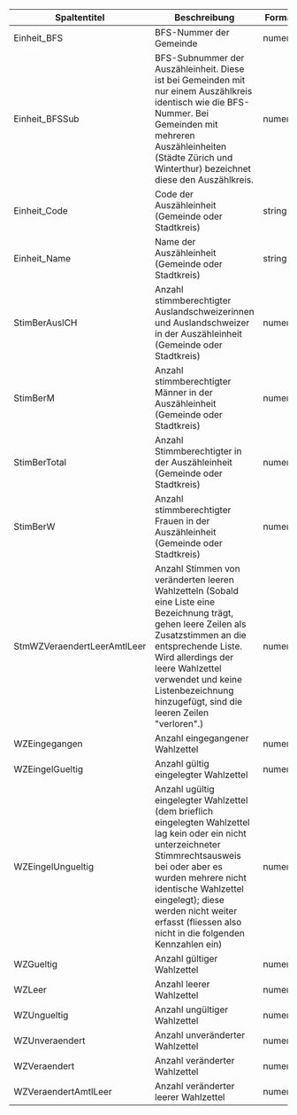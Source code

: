 | Spaltentitel                | Beschreibung                                                                                                                                                                                                                                                                                           | Format  |
| --------------------------- | ------------------------------------------------------------------------------------------------------------------------------------------------------------------------------------------------------------------------------------------------------------------------------------------------------ | ------- |
| Einheit_BFS                 | BFS-Nummer der Gemeinde                                                                                                                                                                                                                                                                                | numeric |
| Einheit_BFSSub              | BFS-Subnummer der Auszähleinheit. Diese ist bei Gemeinden mit nur einem Auszählkreis identisch wie die BFS-Nummer. Bei Gemeinden mit mehreren Auszähleinheiten (Städte Zürich und Winterthur) bezeichnet diese den Auszählkreis.                                                                       | numeric |
| Einheit_Code                | Code der Auszähleinheit (Gemeinde oder Stadtkreis)                                                                                                                                                                                                                                                     | string  |
| Einheit_Name                | Name der Auszähleinheit (Gemeinde oder Stadtkreis)                                                                                                                                                                                                                                                     | string  |
| StimBerAuslCH               | Anzahl stimmberechtigter Auslandschweizerinnen und Auslandschweizer in der Auszähleinheit (Gemeinde oder Stadtkreis)                                                                                                                                                                                   | numeric |
| StimBerM                    | Anzahl stimmberechtigter Männer in der Auszähleinheit (Gemeinde oder Stadtkreis)                                                                                                                                                                                                                       | numeric |
| StimBerTotal                | Anzahl Stimmberechtigter in der Auszähleinheit (Gemeinde oder Stadtkreis)                                                                                                                                                                                                                              | numeric |
| StimBerW                    | Anzahl stimmberechtigter Frauen in der Auszähleinheit (Gemeinde oder Stadtkreis)                                                                                                                                                                                                                       | numeric |
| StmWZVeraendertLeerAmtlLeer | Anzahl Stimmen von veränderten leeren Wahlzetteln (Sobald eine Liste eine Bezeichnung trägt, gehen leere Zeilen als Zusatzstimmen an die entsprechende Liste. Wird allerdings der leere Wahlzettel verwendet und keine Listenbezeichnung hinzugefügt, sind die leeren Zeilen "verloren".)              | numeric |
| WZEingegangen               | Anzahl eingegangener Wahlzettel                                                                                                                                                                                                                                                                        | numeric |
| WZEingelGueltig             | Anzahl gültig eingelegter Wahlzettel                                                                                                                                                                                                                                                                   | numeric |
| WZEingelUngueltig           | Anzahl ugültig eingelegter Wahlzettel (dem brieflich eingelegten Wahlzettel lag kein oder ein nicht unterzeichneter Stimmrechtsausweis bei oder aber es wurden mehrere nicht identische Wahlzettel eingelegt); diese werden nicht weiter erfasst (fliessen also nicht in die folgenden Kennzahlen ein) | numeric |
| WZGueltig                   | Anzahl gültiger Wahlzettel                                                                                                                                                                                                                                                                             | numeric |
| WZLeer                      | Anzahl leerer Wahlzettel                                                                                                                                                                                                                                                                               | numeric |
| WZUngueltig                 | Anzahl ungültiger Wahlzettel                                                                                                                                                                                                                                                                           | numeric |
| WZUnveraendert              | Anzahl unveränderter Wahlzettel                                                                                                                                                                                                                                                                        | numeric |
| WZVeraendert                | Anzahl veränderter Wahlzettel                                                                                                                                                                                                                                                                          | numeric |
| WZVeraendertAmtlLeer        | Anzahl veränderter leerer Wahlzettel                                                                                                                                                                                                                                                                   | numeric |
